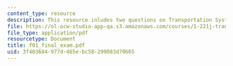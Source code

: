 ```yaml
---
content_type: resource
description: This resource inludes two questions on Transportation Systems.
file: https://ol-ocw-studio-app-qa.s3.amazonaws.com/courses/1-221j-transportation-systems-fall-2004/3f403684977d465ebc58299083d70665_f01_final_exam.pdf
file_type: application/pdf
resourcetype: Document
title: f01_final_exam.pdf
uid: 3f403684-977d-465e-bc58-299083d70665
---
```

